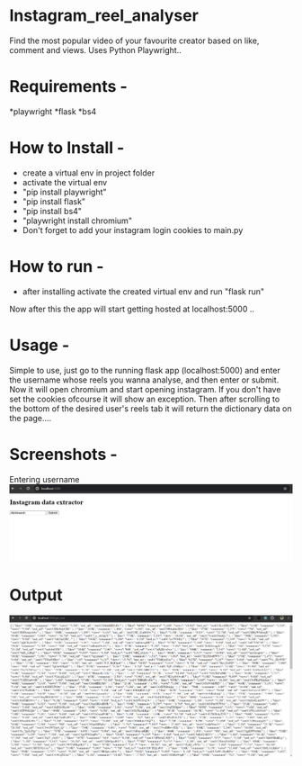 # Instagram_reel_analyser
Find the most popular video of your favourite creator based on like, comment and views. Uses Python Playwright..

# Requirements - 
*playwright
*flask
*bs4

# How to Install - 
- create a virtual env in project folder
- activate the virtual env
- "pip install playwright"
- "pip install flask"
- "pip install bs4"
- "playwright install chromium"
- Don't forget to add your instagram login cookies to main.py

# How to run - 
- after installing activate the created virtual env and run "flask run"

Now after this the app will start getting hosted at localhost:5000 ..


# Usage - 
Simple to use, just go to the running flask app (localhost:5000) and enter the username whose reels you wanna analyse, and then enter or submit. Now it will open chromium and start opening instagram. If you don't have set the cookies ofcourse it will show an exception. Then after scrolling to the bottom of the desired user's reels tab it will return the dictionary data on the page....

# Screenshots -
Entering username
![Screenshot](https://raw.githubusercontent.com/BigBrar/Instagram_reel_analyser/main/Screenshot%202024-06-15%20072421.png)
# Output
![Screenshot](https://raw.githubusercontent.com/BigBrar/Instagram_reel_analyser/main/Screenshot%202024-06-15%20072941.png)
